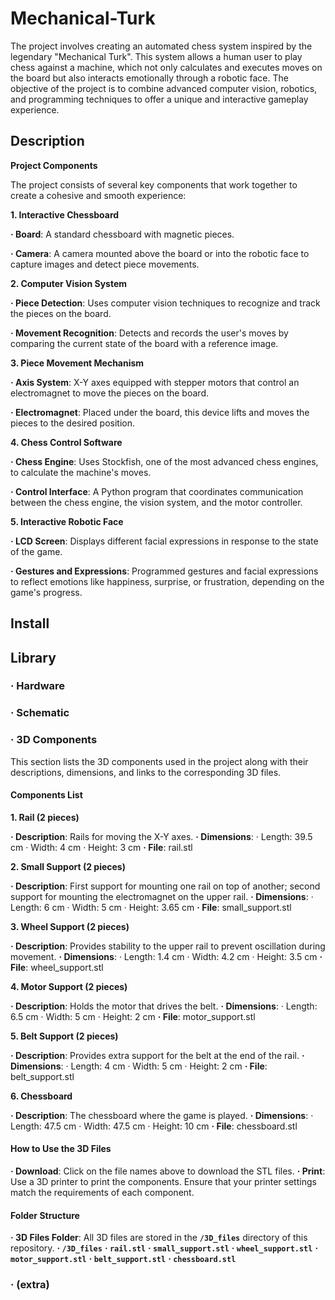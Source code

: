 # Mechanical-Turk

The project involves creating an automated chess system inspired by the legendary "Mechanical Turk". This system allows a human user to play chess against a machine, which not only calculates and executes moves on the board but also interacts emotionally through a robotic face. The objective of the project is to combine advanced computer vision, robotics, and programming techniques to offer a unique and interactive gameplay experience.

## Description

**Project Components**

The project consists of several key components that work together to create a cohesive and smooth experience:

**1. Interactive Chessboard**

  **· Board**: A standard chessboard with magnetic pieces.

  **· Camera**: A camera mounted above the board or into the robotic face to capture images and detect piece movements.

**2. Computer Vision System** 

**· Piece Detection**: Uses computer vision techniques to recognize and track the pieces on the board.

**· Movement Recognition**: Detects and records the user's moves by comparing the current state of the board with a reference image.

**3. Piece Movement Mechanism**

**· Axis System**: X-Y axes equipped with stepper motors that control an electromagnet to move the pieces on the board.

**· Electromagnet**: Placed under the board, this device lifts and moves the pieces to the desired position.

**4. Chess Control Software**

**· Chess Engine**: Uses Stockfish, one of the most advanced chess engines, to calculate the machine's moves.

**· Control Interface**: A Python program that coordinates communication between the chess engine, the vision system, and the motor controller.

**5. Interactive Robotic Face**

**· LCD Screen**: Displays different facial expressions in response to the state of the game.

**· Gestures and Expressions**: Programmed gestures and facial expressions to reflect emotions like happiness, surprise, or frustration, depending on the game's progress.

## Install

## Library

### · Hardware

### · Schematic

### · 3D Components

This section lists the 3D components used in the project along with their descriptions, dimensions, and links to the corresponding 3D files.

#### Components List
**1. Rail (2 pieces)**

**· Description**: Rails for moving the X-Y axes.
**· Dimensions**:
· Length: 39.5 cm
· Width: 4 cm
· Height: 3 cm
**· File**: rail.stl

**2. Small Support (2 pieces)**

**· Description**: First support for mounting one rail on top of another; second support for mounting the electromagnet on the upper rail.
**· Dimensions**:
· Length: 6 cm
· Width: 5 cm
· Height: 3.65 cm
**· File**: small_support.stl

**3. Wheel Support (2 pieces)**

**· Description**: Provides stability to the upper rail to prevent oscillation during movement.
**· Dimensions**:
· Length: 1.4 cm
· Width: 4.2 cm
· Height: 3.5 cm
**· File**: wheel_support.stl

**4. Motor Support (2 pieces)**

**· Description**: Holds the motor that drives the belt.
**· Dimensions**:
· Length: 6.5 cm
· Width: 5 cm
· Height: 2 cm
**· File**: motor_support.stl

**5. Belt Support (2 pieces)**

**· Description**: Provides extra support for the belt at the end of the rail.
**· Dimensions**:
· Length: 4 cm
· Width: 5 cm
· Height: 2 cm
**· File**: belt_support.stl

**6. Chessboard**

**· Description**: The chessboard where the game is played.
**· Dimensions**:
· Length: 47.5 cm
· Width: 47.5 cm
· Height: 10 cm
**· File**: chessboard.stl

#### How to Use the 3D Files
**· Download**: Click on the file names above to download the STL files.
**· Print**: Use a 3D printer to print the components. Ensure that your printer settings match the requirements of each component.

#### Folder Structure
**· 3D Files Folder**: All 3D files are stored in the **`/3D_files`** directory of this repository.
**· `/3D_files`**
**· `rail.stl`**
**· `small_support.stl`**
**· `wheel_support.stl`**
**· `motor_support.stl`**
**· `belt_support.stl`**
**· `chessboard.stl`**

### · (extra)

